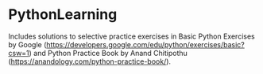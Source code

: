 # PythonLearning

Includes solutions to selective practice exercises in Basic Python Exercises by Google (https://developers.google.com/edu/python/exercises/basic?csw=1) and Python Practice Book by Anand Chitipothu (https://anandology.com/python-practice-book/).
